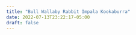 ```yaml
---
title: "Bull Wallaby Rabbit Impala Kookaburra"
date: 2022-07-13T23:22:17-05:00
draft: false
---
```



